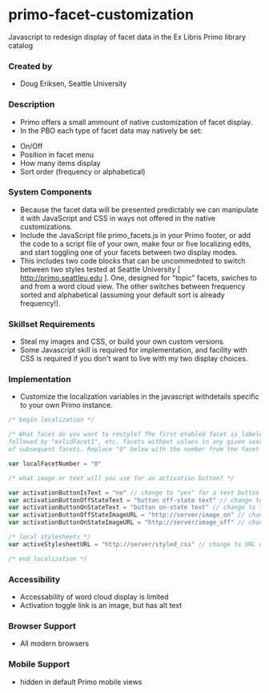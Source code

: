 # primo-facet-customization
Javascript to redesign display of facet data in the Ex Libris Primo library catalog

### Created by
 - Doug Eriksen, Seattle University

### Description
 - Primo offers a small ammount of native customization of facet display.
 - In the PBO each type of facet data may natively be set:
* On/Off
* Position in facet menu
* How many items display
* Sort order (frequency or alphabetical)

### System Components
 - Because the facet data will be presented predictably we can manipulate it with JavaScript and CSS in ways not offered in the native customizations.
 - Include the JavaScript file primo_facets.js in your Primo footer, or add the code to a script file of your own, make four or five localizing edits, and start toggling one of your facets between two display modes.
 - This includes two code blocks that can be uncommednted to switch between two styles tested at Seattle University [ http://primo.seattleu.edu ]. One, designed for "topic" facets, swiches to and from a word cloud view. The other switches between frequency sorted and alphabetical (assuming your default sort is already frequency!).

### Skillset Requirements
- Steal my images and CSS, or build your own custom versions.
- Some Javascript skill is required for implementation, and facility with CSS is required if you don't want to live with my two display choices.

### Implementation
 - Customize the localization variables in the javascript withdetails specific to your own Primo instance.

```js
/* begin localization */

/* What facet do you want to restyle? The first enabled facet is labeled "exlidFacet0", 
followed by "exlidFacet1", etc. facets without values in any given search do not cause renumbering
of subsequent facets. Replace "0" below with the number from the facet you want to restyle */

var localFacetNumber = "0" 

/* what image or text will you use for an activation button? */

var activationButtonIsText = "no" // change to "yes" for a text button
var activationButtonOffStateText = "button off-state text" // change to text of off-state button, i.e. "sort" or "cloud"
var activationButtonOnStateText = "button on-state text" // change to text of on-state button, i.e. "un-sort" or "de-cloud"
var activationButtonOffStateImageURL = "http://server/image_on" // change to URL of your off-state button image
var activationButtonOnStateImageURL = "http://server/image_off" // change to URL of your on-state button image

/* local stylesheets */
var activeStylesheetURL = "http://server/styled_css" // change to URL of your on-state button image

/* end localization */
```

### Accessibility
 - Accessability of word cloud display is limited
 - Activation toggle link is an image, but has alt text

### Browser Support
 - All modern browsers

### Mobile Support
 - hidden in default Primo mobile views
